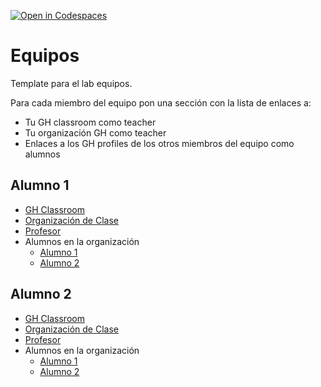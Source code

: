 [![Open in Codespaces](https://classroom.github.com/assets/launch-codespace-7f7980b617ed060a017424585567c406b6ee15c891e84e1186181d67ecf80aa0.svg)](https://classroom.github.com/open-in-codespaces?assignment_repo_id=12700824)
# Equipos

Template para el lab equipos.

Para cada miembro del equipo  pon una sección con la lista de enlaces a:

* Tu GH classroom como teacher
* Tu organización GH como teacher
* Enlaces a los GH profiles de los otros miembros del equipo como alumnos

## Alumno 1

* [GH Classroom]()
* [Organización de Clase]()
* [Profesor]()
* Alumnos en la organización
  * [Alumno 1]()
  * [Alumno 2]()

## Alumno 2

* [GH Classroom]()
* [Organización de Clase]()
* [Profesor]()
* Alumnos en la organización
  * [Alumno 1]()
  * [Alumno 2]()
